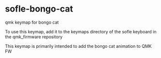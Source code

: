 # sofle-bongo-cat
qmk keymap for bongo  cat

To use this keymap, add it to the keymaps directory of the sofle keyboard in the qmk_firmware repository

This keymap is primarily intended to add the bongo cat animation to QMK FW
